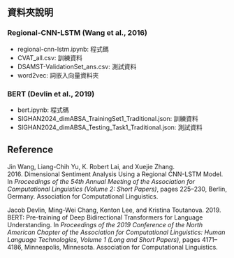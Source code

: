 ## 資料夾說明

### Regional-CNN-LSTM (Wang et al., 2016)
- regional-cnn-lstm.ipynb: 程式碼
- CVAT_all.csv: 訓練資料
- DSAMST-ValidationSet_ans.csv: 測試資料
- word2vec: 詞嵌入向量資料夾

### BERT (Devlin et al., 2019)
- bert.ipynb: 程式碼
- SIGHAN2024_dimABSA_TrainingSet1_Traditional.json: 訓練資料
- SIGHAN2024_dimABSA_Testing_Task1_Traditional.json: 測試資料

## Reference
Jin Wang, Liang-Chih Yu, K. Robert Lai, and Xuejie Zhang. 2016. Dimensional Sentiment Analysis Using a Regional CNN-LSTM Model. In *Proceedings of the 54th Annual Meeting of the Association for Computational Linguistics (Volume 2: Short Papers)*, pages 225–230, Berlin, Germany. Association for Computational Linguistics.

Jacob Devlin, Ming-Wei Chang, Kenton Lee, and Kristina Toutanova. 2019. BERT: Pre-training of Deep Bidirectional Transformers for Language Understanding. In *Proceedings of the 2019 Conference of the North American Chapter of the Association for Computational Linguistics: Human Language Technologies, Volume 1 (Long and Short Papers)*, pages 4171–4186, Minneapolis, Minnesota. Association for Computational Linguistics.
